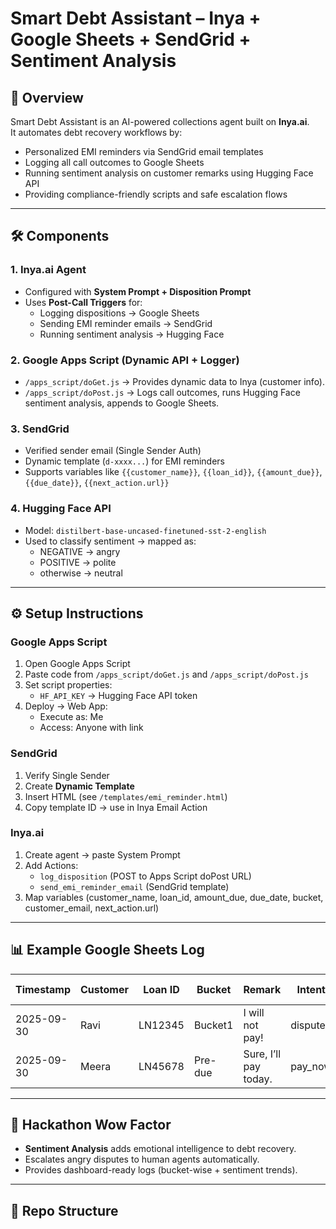 # Smart Debt Assistant – Inya + Google Sheets + SendGrid + Sentiment Analysis

## 🚀 Overview
Smart Debt Assistant is an AI-powered collections agent built on **Inya.ai**.  
It automates debt recovery workflows by:
- Personalized EMI reminders via SendGrid email templates
- Logging all call outcomes to Google Sheets
- Running sentiment analysis on customer remarks using Hugging Face API
- Providing compliance-friendly scripts and safe escalation flows

---

## 🛠️ Components

### 1. Inya.ai Agent
- Configured with **System Prompt + Disposition Prompt**
- Uses **Post-Call Triggers** for:
  - Logging dispositions → Google Sheets
  - Sending EMI reminder emails → SendGrid
  - Running sentiment analysis → Hugging Face

### 2. Google Apps Script (Dynamic API + Logger)
- `/apps_script/doGet.js` → Provides dynamic data to Inya (customer info).
- `/apps_script/doPost.js` → Logs call outcomes, runs Hugging Face sentiment analysis, appends to Google Sheets.

### 3. SendGrid
- Verified sender email (Single Sender Auth)
- Dynamic template (`d-xxxx...`) for EMI reminders
- Supports variables like `{{customer_name}}`, `{{loan_id}}`, `{{amount_due}}`, `{{due_date}}`, `{{next_action.url}}`

### 4. Hugging Face API
- Model: `distilbert-base-uncased-finetuned-sst-2-english`
- Used to classify sentiment → mapped as:
  - NEGATIVE → angry
  - POSITIVE → polite
  - otherwise → neutral

---

## ⚙️ Setup Instructions

### Google Apps Script
1. Open Google Apps Script
2. Paste code from `/apps_script/doGet.js` and `/apps_script/doPost.js`
3. Set script properties:
   - `HF_API_KEY` → Hugging Face API token
4. Deploy → Web App:
   - Execute as: Me
   - Access: Anyone with link

### SendGrid
1. Verify Single Sender
2. Create **Dynamic Template**
3. Insert HTML (see `/templates/emi_reminder.html`)
4. Copy template ID → use in Inya Email Action

### Inya.ai
1. Create agent → paste System Prompt
2. Add Actions:
   - `log_disposition` (POST to Apps Script doPost URL)
   - `send_emi_reminder_email` (SendGrid template)
3. Map variables (customer_name, loan_id, amount_due, due_date, bucket, customer_email, next_action.url)

---

## 📊 Example Google Sheets Log

| Timestamp   | Customer | Loan ID | Bucket  | Remark                | Intent   | Sentiment | Next Action      |
|-------------|----------|---------|---------|-----------------------|----------|-----------|------------------|
| 2025-09-30  | Ravi     | LN12345 | Bucket1 | I will not pay!       | dispute  | angry     | Escalation ticket|
| 2025-09-30  | Meera    | LN45678 | Pre-due | Sure, I’ll pay today. | pay_now  | polite    | Payment link sent|

---

## 🎯 Hackathon Wow Factor
- **Sentiment Analysis** adds emotional intelligence to debt recovery.
- Escalates angry disputes to human agents automatically.
- Provides dashboard-ready logs (bucket-wise + sentiment trends).

---

## 📂 Repo Structure

